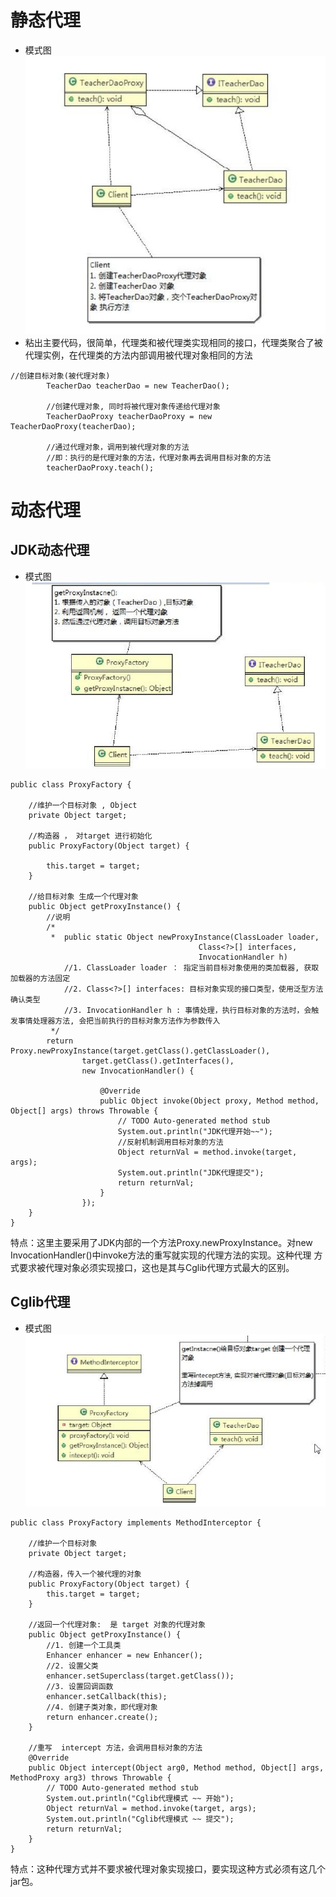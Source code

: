 # 静态代理
- 模式图
![](代理模式_files/1.jpg)
- 粘出主要代码，很简单，代理类和被代理类实现相同的接口，代理类聚合了被代理实例，在代理类的方法内部调用被代理对象相同的方法
```
//创建目标对象(被代理对象)
		TeacherDao teacherDao = new TeacherDao();
		
		//创建代理对象, 同时将被代理对象传递给代理对象
		TeacherDaoProxy teacherDaoProxy = new TeacherDaoProxy(teacherDao);
		
		//通过代理对象，调用到被代理对象的方法
		//即：执行的是代理对象的方法，代理对象再去调用目标对象的方法 
		teacherDaoProxy.teach();
```

# 动态代理
## JDK动态代理
- 模式图
![](代理模式_files/2.jpg)
```
public class ProxyFactory {

	//维护一个目标对象 , Object
	private Object target;

	//构造器 ， 对target 进行初始化
	public ProxyFactory(Object target) {
		
		this.target = target;
	} 
	
	//给目标对象 生成一个代理对象
	public Object getProxyInstance() {		
		//说明
		/*
		 *  public static Object newProxyInstance(ClassLoader loader,
                                          Class<?>[] interfaces,
                                          InvocationHandler h)                                          
            //1. ClassLoader loader ： 指定当前目标对象使用的类加载器, 获取加载器的方法固定
            //2. Class<?>[] interfaces: 目标对象实现的接口类型，使用泛型方法确认类型
            //3. InvocationHandler h : 事情处理，执行目标对象的方法时，会触发事情处理器方法, 会把当前执行的目标对象方法作为参数传入
		 */
		return Proxy.newProxyInstance(target.getClass().getClassLoader(), 
				target.getClass().getInterfaces(), 
				new InvocationHandler() {
					
					@Override
					public Object invoke(Object proxy, Method method, Object[] args) throws Throwable {
						// TODO Auto-generated method stub
						System.out.println("JDK代理开始~~");
						//反射机制调用目标对象的方法
						Object returnVal = method.invoke(target, args);
						System.out.println("JDK代理提交");
						return returnVal;
					}
				}); 
	}
}
```
特点：这里主要采用了JDK内部的一个方法Proxy.newProxyInstance。对new InvocationHandler()中invoke方法的重写就实现的代理方法的实现。这种代理
方式要求被代理对象必须实现接口，这也是其与Cglib代理方式最大的区别。

## Cglib代理
- 模式图
![](代理模式_files/3.jpg)
```
public class ProxyFactory implements MethodInterceptor {

	//维护一个目标对象
	private Object target;
	
	//构造器，传入一个被代理的对象
	public ProxyFactory(Object target) {
		this.target = target;
	}

	//返回一个代理对象:  是 target 对象的代理对象
	public Object getProxyInstance() {
		//1. 创建一个工具类
		Enhancer enhancer = new Enhancer();
		//2. 设置父类
		enhancer.setSuperclass(target.getClass());
		//3. 设置回调函数
		enhancer.setCallback(this);
		//4. 创建子类对象，即代理对象
		return enhancer.create();		
	}	

	//重写  intercept 方法，会调用目标对象的方法
	@Override
	public Object intercept(Object arg0, Method method, Object[] args, MethodProxy arg3) throws Throwable {
		// TODO Auto-generated method stub
		System.out.println("Cglib代理模式 ~~ 开始");
		Object returnVal = method.invoke(target, args);
		System.out.println("Cglib代理模式 ~~ 提交");
		return returnVal;
	}
}
```
特点：这种代理方式并不要求被代理对象实现接口，要实现这种方式必须有这几个jar包。
[](D:/github_git/BabyLaugh/学习资料/JAVA/java常用设计模式/设计模式-尚硅谷/代码/DesignPattern/src/com/atguigu/proxy/cglib/cglib-2.2.jar)
[](D:/github_git/BabyLaugh/学习资料/JAVA/java常用设计模式/设计模式-尚硅谷/代码/DesignPattern/src/com/atguigu/proxy/cglib/asm.jar)
[](D:/github_git/BabyLaugh/学习资料/JAVA/java常用设计模式/设计模式-尚硅谷/代码/DesignPattern/src/com/atguigu/proxy/cglib/asm-commons.jar)
[](D:/github_git/BabyLaugh/学习资料/JAVA/java常用设计模式/设计模式-尚硅谷/代码/DesignPattern/src/com/atguigu/proxy/cglib/asm-tree.jar)